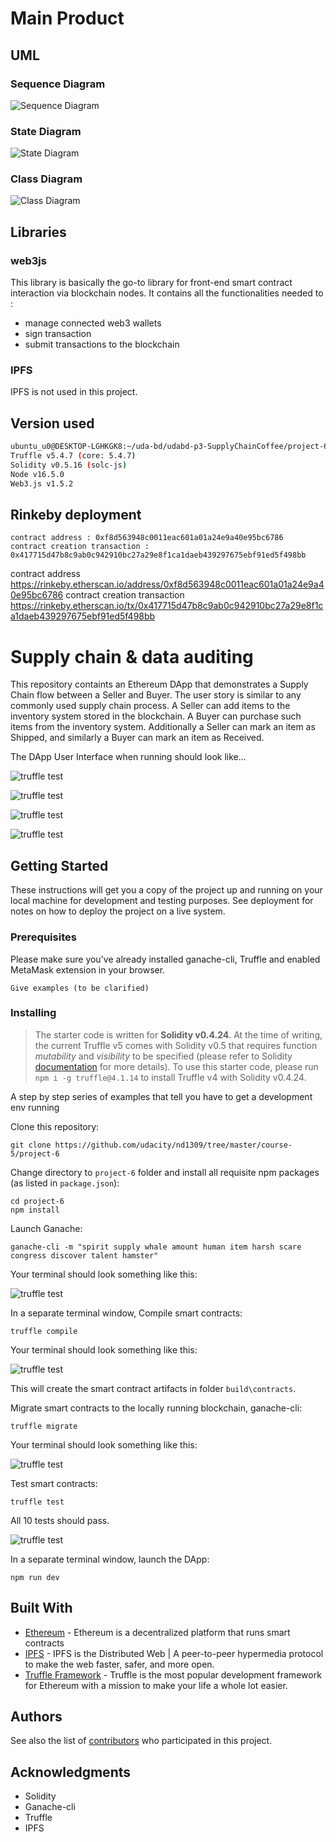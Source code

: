 # Main Product

## UML

### Sequence Diagram

![Sequence Diagram](arch/seq.png)

### State Diagram

![State Diagram](arch/state.png)

### Class Diagram

![Class Diagram](arch/class.svg)

## Libraries

### web3js

This library is basically the go-to library for front-end smart contract interaction via blockchain nodes. It contains all the functionalities needed to :

- manage connected web3 wallets 
- sign transaction
- submit transactions to the blockchain

### IPFS

IPFS is not used in this project.

## Version used

```bash
ubuntu_u0@DESKTOP-LGHKGK8:~/uda-bd/udabd-p3-SupplyChainCoffee/project-6$ truffle version
Truffle v5.4.7 (core: 5.4.7)
Solidity v0.5.16 (solc-js)
Node v16.5.0
Web3.js v1.5.2
```

## Rinkeby deployment

```
contract address : 0xf8d563948c0011eac601a01a24e9a40e95bc6786
contract creation transaction : 0x417715d47b8c9ab0c942910bc27a29e8f1ca1daeb439297675ebf91ed5f498bb
```

contract address <https://rinkeby.etherscan.io/address/0xf8d563948c0011eac601a01a24e9a40e95bc6786>
contract creation transaction <https://rinkeby.etherscan.io/tx/0x417715d47b8c9ab0c942910bc27a29e8f1ca1daeb439297675ebf91ed5f498bb>

# Supply chain & data auditing

This repository containts an Ethereum DApp that demonstrates a Supply Chain flow between a Seller and Buyer. The user story is similar to any commonly used supply chain process. A Seller can add items to the inventory system stored in the blockchain. A Buyer can purchase such items from the inventory system. Additionally a Seller can mark an item as Shipped, and similarly a Buyer can mark an item as Received.

The DApp User Interface when running should look like...

![truffle test](images/ftc_product_overview.png)

![truffle test](images/ftc_farm_details.png)

![truffle test](images/ftc_product_details.png)

![truffle test](images/ftc_transaction_history.png)


## Getting Started

These instructions will get you a copy of the project up and running on your local machine for development and testing purposes. See deployment for notes on how to deploy the project on a live system.

### Prerequisites

Please make sure you've already installed ganache-cli, Truffle and enabled MetaMask extension in your browser.

```
Give examples (to be clarified)
```

### Installing

> The starter code is written for **Solidity v0.4.24**. At the time of writing, the current Truffle v5 comes with Solidity v0.5 that requires function *mutability* and *visibility* to be specified (please refer to Solidity [documentation](https://docs.soliditylang.org/en/v0.5.0/050-breaking-changes.html) for more details). To use this starter code, please run `npm i -g truffle@4.1.14` to install Truffle v4 with Solidity v0.4.24. 

A step by step series of examples that tell you have to get a development env running

Clone this repository:

```
git clone https://github.com/udacity/nd1309/tree/master/course-5/project-6
```

Change directory to ```project-6``` folder and install all requisite npm packages (as listed in ```package.json```):

```
cd project-6
npm install
```

Launch Ganache:

```
ganache-cli -m "spirit supply whale amount human item harsh scare congress discover talent hamster"
```

Your terminal should look something like this:

![truffle test](images/ganache-cli.png)

In a separate terminal window, Compile smart contracts:

```
truffle compile
```

Your terminal should look something like this:

![truffle test](images/truffle_compile.png)

This will create the smart contract artifacts in folder ```build\contracts```.

Migrate smart contracts to the locally running blockchain, ganache-cli:

```
truffle migrate
```

Your terminal should look something like this:

![truffle test](images/truffle_migrate.png)

Test smart contracts:

```
truffle test
```

All 10 tests should pass.

![truffle test](images/truffle_test.png)

In a separate terminal window, launch the DApp:

```
npm run dev
```

## Built With

* [Ethereum](https://www.ethereum.org/) - Ethereum is a decentralized platform that runs smart contracts
* [IPFS](https://ipfs.io/) - IPFS is the Distributed Web | A peer-to-peer hypermedia protocol
to make the web faster, safer, and more open.
* [Truffle Framework](http://truffleframework.com/) - Truffle is the most popular development framework for Ethereum with a mission to make your life a whole lot easier.


## Authors

See also the list of [contributors](https://github.com/your/project/contributors.md) who participated in this project.

## Acknowledgments

* Solidity
* Ganache-cli
* Truffle
* IPFS
